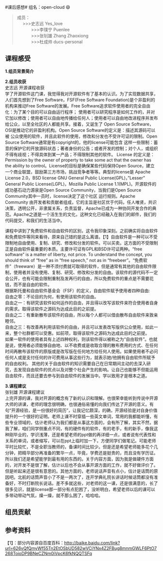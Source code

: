 #课后感想#
  组名：open-cloud :smile:<br>
  >成员：<br>
  　   >>>史志远 Yes_love<br>
　　　 >>>李璞宁 Puenlee<br>
　　　 >>>张钊雄 Zhang Zhaoxiong<br>
　　　 >>>杜成帅 ducs-personal<br>

## 课程感受 ##
**1.组员背景简介**

**2.组员收获**<br>
史志远 开源课程收获<br>
学了开源软件这门课，我觉得我对开源软件有了基本的认识。为了实现数据共享，人们首先想到了Free Software，FSF(Free Software Foundation)是个非盈利的机构来推动Free Software的发展。Free Software追求软件使用者的完全自由化：为了某个目的可以自由运行程序；
使用者可以研究程序是如何工作的，并对它加以修改；使用者可以自由地传播给任何人；使用者可以自由地改进程序并发布给公众，以至全社区的人都能共享。接着，又诞生了 Open Source Software，OSI是推动它的非盈利机构。Open Source  Software的定义是：描述其源码可以被
公众使用的软件，并且此软件的使用，修改和分发也不受许可证的限制。Open Source Software通常是有copyright的，他的license可能包含 这样一些限制：蓄意的保护它的开放源码状态；著者身份的公告；或者开发的控制；对个人，或组织不得有歧视；不得具体到某一产品；不得限制其他的软件。 License 的定义是：Permission by the owner of property to take some act that the owner has the ability to control。License的目标是确保某些代码保持Open Source，建立一个商业联盟，鼓励第三方市场，挑战竞争者等等。典型的license是 Apache License 2.0，BSD license GNU General Public License(GPL)，”Lesser” General Public License(LGPL)，Mozilla Public License 1.1(MPL)。开源软件的成功基石动力源泉是Open Source Community，当我们是Open Source Community其中一员时，license决定了这个社区
运行规则。Apache Community 由开发者和贡献者组成，它的主旨是社区优于代码，任人唯贤，共识决策，透明公开，非隶属关系，负责监督，Apache已成为一种协同开发合作的典范。Apache之道是一个活生生的文化，这种文化已经融入在我们的邮件，我们的代码提交，和我们的生活当中。<br>

课程中讲到了免费软件和自由软件的区别，这令我印象深刻。之前确实将自由软件和免费软件等同来看待，原来自己错的是这么离谱。【1】自由软件是一种可以不受限制地自由使用、复制、研究、修改和分发的软件。可以买卖。这方面的不受限制正是自由软件最重要的本质。主要许可证有GPL和BSD许可证两种。“free software” is a matter of liberty, not price. To understand the concept, you should think of “free” as in “free speech,” not as in “freebeer”。“免费软件”（freeware）是一种不须付费就可取得的软件，但是通常有其他的自由软件限制，使用者并没有使用、复制、研究、修改和分发的自由。该软件的源代码不一定会公开，也有可能会限制重制及发再行的自由，所以免费软件的重点是不需要花钱，而不是自由的软件。<br>
根据斯托曼和自由软件基金会（FSF）的定义，自由软件赋予使用者四种自由:<br>
自由之零：不论目的为何，有使用该软件的自由。<br>
自由之一：有研究该软件如何运作的自由，并且得以改写该软件来符合使用者自身的需求。取得该软件之源码为达成此目的之前提。<br>
自由之二：有重新散布该软件的自由，所以每个人都可以借由散布自由软件来敦亲睦邻。<br>
自由之三：有改善再利用该软件的自由，并且可以发表改写版供公众使用，如此一来，整个社群都可以受惠。如前项，取得该软件之源码为达成此目的之前提。<br>
如果一软件的使用者具有上述四种权利，则该软件得以被称之为“自由软件”。也就是说，使用者必须能够自由地、以不收费或是收取合理的散布费用的方式、在任何时间再散布该软件的原版或是改写版在任何地方给任何人使用。如果使用者不必问任何人或是支付任何的许可费用从事这些行为，就表示她/他拥有自由软件所赋予的自由权利。
其他的关于自由软件的知识需要自己在日常期间主动的去深入研究，去发现自由软件的优点以及对整个社会产生的影响。让自己也能够不但能运用自由软件，而且还要去参与到自由软件的发展当中。学以致用才是根本之道。<br>

**3.课程建议**<br>
张钊雄 开源课程建议<br>
上完开源的课，我对开源的概念有了新的认识和理解。也很荣幸能听到传说中开源大师的讲课，老师的理念很明确，也很通俗易懂的向我们传达了开源的意义。有句“开源经验，是一份很好的简历”，让我记忆颇深，的确，开源经验是对自身价值提升的一个很好的证明。老师上课不时穿插一些英文单词，常用的我都能听懂，有些专业领域的，估计老师认为我们都是从事这方面的，会有所了解，其实不然，据我了解，咱们同学侧重点不同，有的硬件有的软件，有的老手，有的新手，像我这种刚毕业的，学识浅薄，还是希望老师的ppt做的再详细一点，或者说有代表性和关系的单词，或者缩写，可以在ppt上临时加一下，方便同学们做笔记。可能老师平时比较忙，不是全职当教师的，备课时间比较少。但是还是希望老师能多花个几分钟，把精华部分再准备的繁华一点，毕竟，学费还是挺贵的，而且没有学历证。所以我们还是希望能学到最有用的东西的。关于内容方面，因为我是做硬件方面的，对开发不是很了解，估计以后也不会从事开源方面的工作，就不好做评价了。但是听起来还是很有意思的。其他方面的，老师说话声音有点小，估计是话筒的原因吧。北航的话筒声音小了不是一两次了，连开学典礼院长讲话时候话筒都没有准备好，不时打断院长说话。差不多就这些，对老师的这一课，还是很满意的，长了很多见识，就是license那一部分有点犯困了，没听明白，希望老师以后的课可以多带动带动气氛，燥一燥，就不那么困了，哈哈哈。<br>
## 组员贡献 ##

## 参考资料 ##
【1】：部分内容源自百度百科：http://baike.baidu.com/link?url=626vQfQmyWf55Tn2EtOSbUD582wVCiYNx4Z2FBug8mnmGWLF6PtO7268ToioDP9BNeCZNm0iVpcK6fkNQQTSFq
